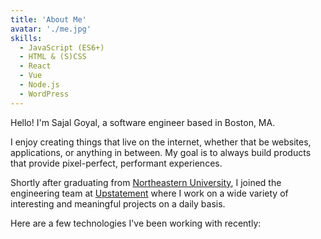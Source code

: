 ```yaml
---
title: 'About Me'
avatar: './me.jpg'
skills:
  - JavaScript (ES6+)
  - HTML & (S)CSS
  - React
  - Vue
  - Node.js
  - WordPress
---
```


Hello! I'm Sajal Goyal, a software engineer based in Boston, MA.

I enjoy creating things that live on the internet, whether that be websites, applications, or anything in between. My goal is to always build products that provide pixel-perfect, performant experiences.

Shortly after graduating from [Northeastern University](https://www.ccis.northeastern.edu/), I joined the engineering team at [Upstatement](https://www.upstatement.com/) where I work on a wide variety of interesting and meaningful projects on a daily basis.

Here are a few technologies I've been working with recently:
